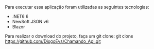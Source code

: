 Para executar essa aplicação foram utilizadas as seguintes tecnologias:

* .NET6 6
* NewSoft.JSON v6
* Blazor

Para realizar o download do projeto, faça um git clone:
git clone https://github.com/DiogoEvs/Chamando_Api.git
